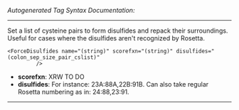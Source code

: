 _Autogenerated Tag Syntax Documentation:_

---
Set a list of cysteine pairs to form disulfides and repack their surroundings. Useful for cases where the disulfides aren't recognized by Rosetta.

```
<ForceDisulfides name="(string)" scorefxn="(string)" disulfides="(colon_sep_size_pair_cslist)"
         />
```

-   **scorefxn**: XRW TO DO
-   **disulfides**: For instance: 23A:88A,22B:91B. Can also take regular Rosetta numbering as in: 24:88,23:91.

---
